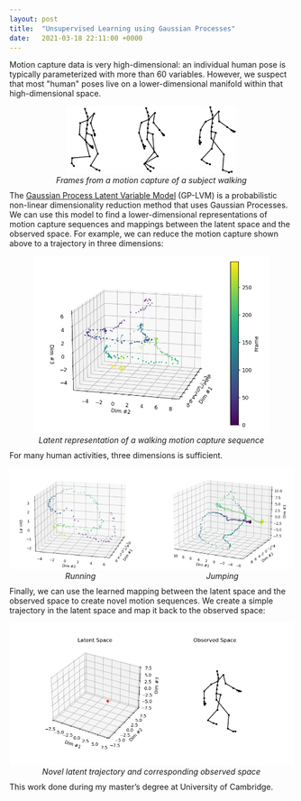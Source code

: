 ```yaml
---
layout: post
title:  "Unsupervised Learning using Gaussian Processes"
date:   2021-03-18 22:11:00 +0000
---
```


Motion capture data is very high-dimensional: an individual human pose is typically parameterized with more than 60 variables. However, we suspect that most "human" poses live on a lower-dimensional manifold within that high-dimensional space.

<div style="width: 100%;">
    <div style="float:left; width: 100%; text-align: center; padding-bottom: 10px">
        <img src="/assets/gpdm/motion_capture.png" width="300px" />
        <br>
        <em>Frames from a motion capture of a subject walking</em>
    </div>
</div>

The [Gaussian Process Latent Variable Model](https://dl.acm.org/doi/10.5555/1046920.1194904) (GP-LVM) is a probabilistic non-linear dimensionality reduction method that uses Gaussian Processes. We can use this model to find a lower-dimensional representations of motion capture sequences and mappings between the latent space and the observed space. For example, we can reduce the motion capture shown above to a trajectory in three dimensions:

<div style="width: 100%;">
    <div style="float:left; width: 100%; text-align: center; padding-bottom: 10px">
        <img src="/assets/gpdm/walking.png" width="420px" />
        <br>
        <em>Latent representation of a walking motion capture sequence</em>
    </div>
</div>

For many human activities, three dimensions is sufficient.

<div style="width: 100%;">
    <div style="float:left; width: 50%; text-align: center; padding-bottom: 10px">
        <img src="/assets/gpdm/running.png" />
        <br>
        <em>Running</em>
    </div>
    <div style="float:left; width: 50%; text-align: center; padding-bottom: 10px">
        <img src="/assets/gpdm/jumping.png" />
        <br>
        <em>Jumping</em>
    </div>
</div>

Finally, we can use the learned mapping between the latent space and the observed space to create novel motion sequences. We create a simple trajectory in the latent space and map it back to the observed space:

<div style="width: 100%;">
    <div style="float:left; width: 100%; text-align: center; padding-bottom: 10px">
        <img src="/assets/gpdm/walking_latent_trajectory2.gif" width="650px" />
        <br>
        <em>Novel latent trajectory and corresponding observed space</em>
    </div>
</div>

This work done during my master’s degree at University of Cambridge.
